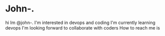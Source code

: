# John-.
hi Im @john-.
I'm interested in devops and coding
I'm currently learning devops
I'm looking forward to collaborate with coders
How to reach me is
